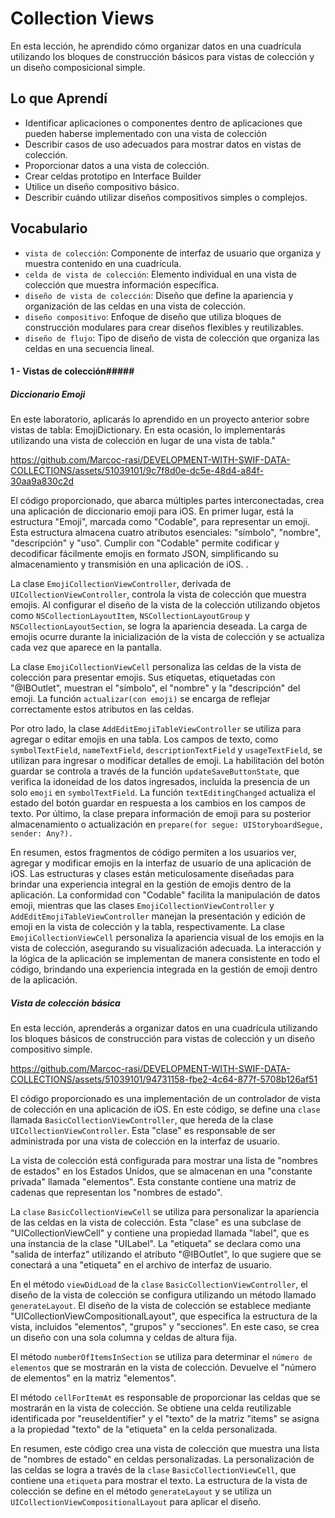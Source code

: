 # Collection Views

En esta lección, he aprendido cómo organizar datos en una cuadrícula utilizando los bloques de construcción básicos para vistas de colección y un diseño composicional simple. 

## Lo que Aprendí

- Identificar aplicaciones o componentes dentro de aplicaciones que pueden haberse implementado con una vista de colección
- Describir casos de uso adecuados para mostrar datos en vistas de colección.
- Proporcionar datos a una vista de colección.
- Crear celdas prototipo en Interface Builder
- Utilice un diseño compositivo básico.
- Describir cuándo utilizar diseños compositivos simples o complejos.

## Vocabulario
- `vista de colección`: Componente de interfaz de usuario que organiza y muestra contenido en una cuadrícula.
- `celda de vista de colección`: Elemento individual en una vista de colección que muestra información específica.
- `diseño de vista de colección`: Diseño que define la apariencia y organización de las celdas en una vista de colección.
- `diseño compositivo`: Enfoque de diseño que utiliza bloques de construcción modulares para crear diseños flexibles y reutilizables.
- `diseño de flujo`: Tipo de diseño de vista de colección que organiza las celdas en una secuencia lineal.

#### 1 - Vistas de colección#####

##### Diccionario Emoji

En este laboratorio, aplicarás lo aprendido en un proyecto anterior sobre vistas de tabla: EmojiDictionary. En esta ocasión, lo implementarás utilizando una vista de colección en lugar de una vista de tabla."

https://github.com/Marcoc-rasi/DEVELOPMENT-WITH-SWIF-DATA-COLLECTIONS/assets/51039101/9c7f8d0e-dc5e-48d4-a84f-30aa9a830c2d

El código proporcionado, que abarca múltiples partes interconectadas, crea una aplicación de diccionario emoji para iOS. En primer lugar, está la estructura "Emoji", marcada como "Codable", para representar un emoji. Esta estructura almacena cuatro atributos esenciales: "símbolo", "nombre", "descripción" y "uso". Cumplir con "Codable" permite codificar y decodificar fácilmente emojis en formato JSON, simplificando su almacenamiento y transmisión en una aplicación de iOS. .

La clase `EmojiCollectionViewController`, derivada de `UICollectionViewController`, controla la vista de colección que muestra emojis. Al configurar el diseño de la vista de la colección utilizando objetos como `NSCollectionLayoutItem`, `NSCollectionLayoutGroup` y `NSCollectionLayoutSection`, se logra la apariencia deseada. La carga de emojis ocurre durante la inicialización de la vista de colección y se actualiza cada vez que aparece en la pantalla.

La clase `EmojiCollectionViewCell` personaliza las celdas de la vista de colección para presentar emojis. Sus etiquetas, etiquetadas con "@IBOutlet", muestran el "símbolo", el "nombre" y la "descripción" del emoji. La función `actualizar(con emoji)` se encarga de reflejar correctamente estos atributos en las celdas.

Por otro lado, la clase `AddEditEmojiTableViewController` se utiliza para agregar o editar emojis en una tabla. Los campos de texto, como `symbolTextField`, `nameTextField`, `descriptionTextField` y `usageTextField`, se utilizan para ingresar o modificar detalles de emoji. La habilitación del botón guardar se controla a través de la función `updateSaveButtonState`, que verifica la idoneidad de los datos ingresados, incluida la presencia de un solo `emoji` en `symbolTextField`. La función `textEditingChanged` actualiza el estado del botón guardar en respuesta a los cambios en los campos de texto. Por último, la clase prepara información de emoji para su posterior almacenamiento o actualización en `prepare(for segue: UIStoryboardSegue, sender: Any?).`

En resumen, estos fragmentos de código permiten a los usuarios ver, agregar y modificar emojis en la interfaz de usuario de una aplicación de iOS. Las estructuras y clases están meticulosamente diseñadas para brindar una experiencia integral en la gestión de emojis dentro de la aplicación. La conformidad con "Codable" facilita la manipulación de datos emoji, mientras que las clases `EmojiCollectionViewController` y `AddEditEmojiTableViewController` manejan la presentación y edición de emoji en la vista de colección y la tabla, respectivamente. La clase `EmojiCollectionViewCell` personaliza la apariencia visual de los emojis en la vista de colección, asegurando su visualización adecuada. La interacción y la lógica de la aplicación se implementan de manera consistente en todo el código, brindando una experiencia integrada en la gestión de emoji dentro de la aplicación.

##### Vista de colección básica

En esta lección, aprenderás a organizar datos en una cuadrícula utilizando los bloques básicos de construcción para vistas de colección y un diseño compositivo simple.

https://github.com/Marcoc-rasi/DEVELOPMENT-WITH-SWIF-DATA-COLLECTIONS/assets/51039101/94731158-fbe2-4c64-877f-5708b126af51

El código proporcionado es una implementación de un controlador de vista de colección en una aplicación de iOS. En este código, se define una `clase` llamada `BasicCollectionViewController`, que hereda de la clase `UICollectionViewController`. Esta "clase" es responsable de ser administrada por una vista de colección en la interfaz de usuario.

La vista de colección está configurada para mostrar una lista de "nombres de estados" en los Estados Unidos, que se almacenan en una "constante privada" llamada "elementos". Esta constante contiene una matriz de cadenas que representan los "nombres de estado".

La `clase` `BasicCollectionViewCell` se utiliza para personalizar la apariencia de las celdas en la vista de colección. Esta "clase" es una subclase de "UICollectionViewCell" y contiene una propiedad llamada "label", que es una instancia de la clase "UILabel". La "etiqueta" se declara como una "salida de interfaz" utilizando el atributo "@IBOutlet", lo que sugiere que se conectará a una "etiqueta" en el archivo de interfaz de usuario.

En el método `viewDidLoad` de la `clase` `BasicCollectionViewController`, el diseño de la vista de colección se configura utilizando un método llamado `generateLayout`. El diseño de la vista de colección se establece mediante "UICollectionViewCompositionalLayout", que especifica la estructura de la vista, incluidos "elementos", "grupos" y "secciones". En este caso, se crea un diseño con una sola columna y celdas de altura fija.

El método `numberOfItemsInSection` se utiliza para determinar el `número de elementos` que se mostrarán en la vista de colección. Devuelve el "número de elementos" en la matriz "elementos".

El método `cellForItemAt` es responsable de proporcionar las celdas que se mostrarán en la vista de colección. Se obtiene una celda reutilizable identificada por "reuseIdentifier" y el "texto" de la matriz "items" se asigna a la propiedad "texto" de la "etiqueta" en la celda personalizada.

En resumen, este código crea una vista de colección que muestra una lista de "nombres de estado" en celdas personalizadas. La personalización de las celdas se logra a través de la `clase` `BasicCollectionViewCell`, que contiene una `etiqueta` para mostrar el texto. La estructura de la vista de colección se define en el método `generateLayout` y se utiliza un `UICollectionViewCompositionalLayout` para aplicar el diseño.

